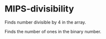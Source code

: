 # MIPS-divisibility

Finds number divisible by 4 in the array. 

Finds the number of ones in the binary number.
